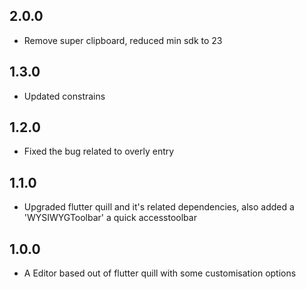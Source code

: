 ## 2.0.0

* Remove super clipboard, reduced min sdk to 23

## 1.3.0

* Updated constrains

## 1.2.0

* Fixed the bug related to overly entry

## 1.1.0

* Upgraded flutter quill and it's related dependencies, also added a 'WYSIWYGToolbar' a quick accesstoolbar

## 1.0.0

* A Editor based out of flutter quill with some customisation options

